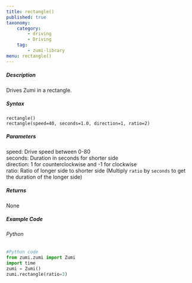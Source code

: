 ```yaml
---
title: rectangle()
published: true
taxonomy:
    category:
        - driving
        - Driving
    tag:
        - zumi-library
menu: rectangle()
---
```


##### Description
Drives Zumi in a rectangle.

##### Syntax
```rectangle()```<br />
```rectangle(speed=40, seconds=1.0, direction=1, ratio=2)```<br />

##### Parameters
speed: Drive speed between 0-80<br />
seconds: Duration in seconds for shorter side<br />
direction: 1 for counterclockwise and -1 for clockwise<br />
ratio: Ratio of longer side to shorter side (Multiply ```ratio``` by ```seconds``` to get the duration of the longer side) <br />


##### Returns
None


##### Example Code
###### Python
```python
#Python code
from zumi.zumi import Zumi
import time
zumi = Zumi()
zumi.rectangle(ratio=3)
```